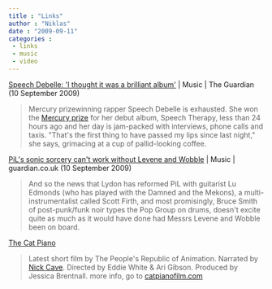 ```yaml
---
title : "Links"
author : "Niklas"
date : "2009-09-11"
categories : 
 - links
 - music
 - video
---
```


[Speech Debelle: 'I thought it was a brilliant album'](http://www.guardian.co.uk/music/2009/sep/10/speech-debelle-mercury-prize) | Music | The Guardian (10 September 2009)

> Mercury prizewinning rapper Speech Debelle is exhausted. She won the [Mercury prize](http://en.wikipedia.org/wiki/Mercury_Prize "Mercury Prize") for her debut album, Speech Therapy, less than 24 hours ago and her day is jam-packed with interviews, phone calls and taxis. "That's the first thing to have passed my lips since last night," she says, grimacing at a cup of pallid-looking coffee.

[PiL's sonic sorcery can't work without Levene and Wobble](http://www.guardian.co.uk/music/musicblog/2009/sep/07/public-image-limited) | Music | guardian.co.uk (10 September 2009)

> And so the news that Lydon has reformed PiL with guitarist Lu Edmonds (who has played with the Damned and the Mekons), a multi-instrumentalist called Scott Firth, and most promisingly, Bruce Smith of post-punk/funk noir types the Pop Group on drums, doesn't excite quite as much as it would have done had Messrs Levene and Wobble been on board.

[The Cat Piano](http://vimeo.com/3985019)

> Latest short film by The People's Republic of Animation. Narrated by [Nick Cave](http://en.wikipedia.org/wiki/Nick_Cave "Nick Cave"). Directed by Eddie White & Ari Gibson. Produced by Jessica Brentnall. more info, go to [catpianofilm.com](http://catpianofilm.com)
